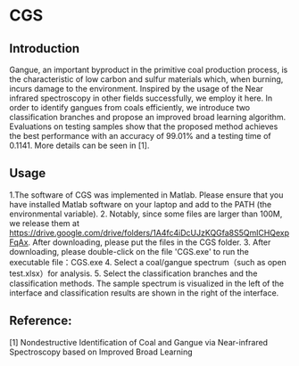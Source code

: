 # CGS

## Introduction

Gangue, an important byproduct in the primitive coal production process, is the characteristic of low carbon and sulfur materials which, when burning, incurs damage to the environment. Inspired by the usage of the Near infrared spectroscopy in other fields successfully, we employ it here. In order to identify gangues from coals efficiently, we introduce two classification branches and propose an improved broad learning algorithm. Evaluations on testing samples show that the proposed method achieves the best performance with an accuracy of 99.01% and a testing time of 0.1141. More details can be seen in [1].

## Usage

1.The software of CGS was implemented in Matlab. Please ensure that you have installed Matlab software on your laptop and add to the PATH (the environmental variable). 
2. Notably, since some files are larger than 100M, we release them at https://drive.google.com/drive/folders/1A4fc4iDcUJzKQGfa8S5QmlCHQexpFqAx. After downloading, please put the files in the CGS folder.
3. After downloading, please double-click on the file 'CGS.exe' to run the executable file：CGS.exe
4. Select a coal/gangue spectrum（such as open test.xlsx）for analysis.
5. Select the classification branches and the classification methods. The sample spectrum is visualized in the left of the interface and classification results are shown in the right of the interface.

## Reference:

[1] Nondestructive Identification of Coal and Gangue via Near-infrared Spectroscopy based on Improved Broad Learning
